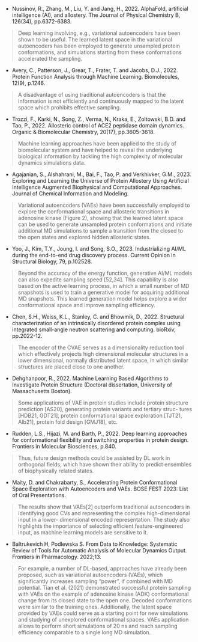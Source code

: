 - Nussinov, R., Zhang, M., Liu, Y. and Jang, H., 2022. AlphaFold, artificial intelligence (AI), and allostery. The Journal of Physical Chemistry B, 126(34), pp.6372-6383.
> Deep learning involving, e.g., variational autoencoders have been shown to be useful. The learned latent space in the variational autoencoders has been employed to generate unsampled protein conformations, and simulations starting from these conformations accelerated the sampling.

- Avery, C., Patterson, J., Grear, T., Frater, T. and Jacobs, D.J., 2022. Protein Function Analysis through Machine Learning. Biomolecules, 12(9), p.1246.
> A disadvantage of using traditional autoencoders is that the information is not efficiently and continuously mapped to the latent space which prohibits effective sampling. 

- Trozzi, F., Karki, N., Song, Z., Verma, N., Kraka, E., Zoltowski, B.D. and Tao, P., 2022. Allosteric control of ACE2 peptidase domain dynamics. Organic & Biomolecular Chemistry, 20(17), pp.3605-3618.
> Machine learning approaches have been applied to the study of biomolecular system and have helped to reveal the underlying biological information by tackling the high complexity of molecular dynamics simulations data.

- Agajanian, S., Alshahrani, M., Bai, F., Tao, P. and Verkhivker, G.M., 2023. Exploring and Learning the Universe of Protein Allostery Using Artificial Intelligence Augmented Biophysical and Computational Approaches. Journal of Chemical Information and Modeling.
> Variational autoencoders (VAEs) have been successfully employed to explore the conformational space and allosteric transitions in adenosine kinase (Figure 2), showing that the learned latent space can be used to generate unsampled protein conformations and initiate additional MD simulations to sample a transition from the closed to the open states and explored hidden allosteric states.

- Yoo, J., Kim, T.Y., Joung, I. and Song, S.O., 2023. Industrializing AI/ML during the end-to-end drug discovery process. Current Opinion in Structural Biology, 79, p.102528.
> Beyond the accuracy of the energy function, generative AI/ML models can also expedite sampling speed [52,34]. This capability is also based on the active learning process, in which a small number of MD snapshots is used to train a generative model for acquiring additional MD snapshots. This learned generation model helps explore a wider conformational space and improve sampling efficiency.

- Chen, S.H., Weiss, K.L., Stanley, C. and Bhowmik, D., 2022. Structural characterization of an intrinsically disordered protein complex using integrated small-angle neutron scattering and computing. bioRxiv, pp.2022-12.
> The encoder of the CVAE serves as a dimensionality reduction tool which effectively projects high dimensional molecular structures in a lower dimensional, normally distributed latent space, in which similar structures are placed close to one another.

- Dehghanpoor, R., 2022. Machine Learning Based Algorithms to Investigate Protein Structure (Doctoral dissertation, University of Massachusetts Boston).
> Some applications of VAE in protein studies include protein structure prediction [AS20], generating protein variants and tertiary struc- tures [HDB21, GDT21], protein conformational space exploration [TJT21, Alb21], protein fold design [GMJ18], etc.

- Rudden, L.S., Hijazi, M. and Barth, P., 2022. Deep learning approaches for conformational flexibility and switching properties in protein design. Frontiers in Molecular Biosciences, p.840.
> Thus, future design methods could be assisted by DL work in orthogonal fields, which have shown their ability to predict ensembles of biophysically related states.

- Maity, D. and Chakrabarty, S., Accelerating Protein Conformational Space Exploration with Autoencoders and VAEs. BOSE FEST 2023: List of Oral Presentations.
>  The results show that VAEs[2] outperform traditional autoencoders in identifying good CVs and representing the complex high-dimensional input in a lower- dimensional encoded representation. The study also highlights the importance of selecting efficient feature-engineered input, as machine learning models are sensitive to it.

- Baltrukevich H, Podlewska S. From Data to Knowledge: Systematic Review of Tools for Automatic Analysis of Molecular Dynamics Output. Frontiers in Pharmacology. 2022;13.
> For example, a number of DL-based, approaches have already been proposed, such as variational autoencoders (VAEs), which significantly increases sampling “power”, if combined with MD potential. Tian et al. (2021) demonstrated successful protein sampling with VAEs on the example of adenosine kinase (ADK) conformational change from its closed state to the open one. Decoded conformations were similar to the training ones. Additionally, the latent space provided by VAEs could serve as a starting point for new simulations and studying of unexplored conformational spaces. VAEs application allows to perform short simulations of 20 ns and reach sampling efficiency comparable to a single long MD simulation.